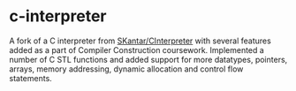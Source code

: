 c-interpreter
=============
A fork of a C interpreter from [SKantar/CInterpreter](https://github.com/skantar/CInterpreter/) with several features added as a part of Compiler Construction coursework. Implemented a number of C STL functions and added support for more datatypes, pointers, arrays, memory addressing, dynamic allocation and control flow statements. 
